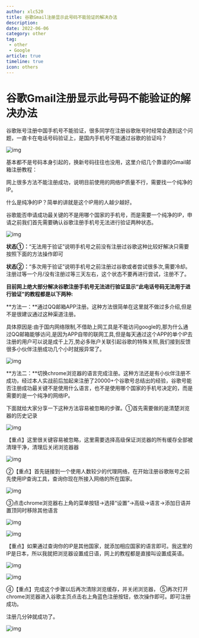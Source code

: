 ```yaml
---
author: xlc520
title: 谷歌Gmail注册显示此号码不能验证的解决办法
description: 
date: 2022-06-06
category: other
tag: 
 - other
 - Google
article: true
timeline: true
icon: others
---
```


# 谷歌Gmail注册显示此号码不能验证的解决办法

谷歌账号注册中国手机号不能验证，很多同学在注册谷歌账号时经常会遇到这个问题，一直卡在电话号码验证上，是国内手机号不能通过谷歌的验证吗？

![img](https://static.linch.eu.org/blogImage/1620-165365038994811.png)

基本都不是号码本身引起的，换新号码往往也没用，这里介绍几个靠谱的Gmail邮箱注册教程：

网上很多方法不能注册成功，说明目前使用的网络IP质量不行，需要找一个纯净的IP。

什么是纯净的IP？简单的讲就是这个IP用的人越少越好。

谷歌能否申请成功最关键的不是用哪个国家的手机号，而是需要一个纯净的IP，申请之前我们首先需要确认谷歌注册手机号无法进行验证两种状态。

![img](https://static.linch.eu.org/blogImage/1620-16536503899481.png)

**状态①：**“无法用于验证”说明手机号之前没有注册过谷歌这种比较好解决只需要按照下面的方法操作即可

**状态②：**“多次用于验证”说明手机号之前注册过谷歌或者尝试很多次,需要冷却。注册过等一个月/没有注册过等三天左右，这个状态不要再进行尝试，注册不了。 

**目前网上绝大部分解决谷歌注册手机号无法进行验证显示“此电话号码无法用于进行验证”的教程都是以下两种:**

**方法一：**通过QQ邮箱APP注册。这种方法很简单在这里就不做过多介绍,但是不是很建议通过这种渠道注册。

具体原因是:由于国内网络限制,不借助上网工具是不能访问google的,那为什么通过QQ邮箱能够访问,是因为APP自带的联网工具,但是每天通过这个APP的单个IP去注册的用户可以说是成千上万,势必多账户关联引起谷歌的特殊关照,我们接到反馈很多小伙伴注册成功几个小时就报异常了。

![img](https://static.linch.eu.org/blogImage/1620-16536503899482.jpeg)

**方法二：**切换chrome浏览器的语言完成注册。这种方法还是有小伙伴注册不成功，经过本人实战前后加起来注册了20000+个谷歌号总结出的经验，谷歌号能否注册成功最关键不是使用什么语言，也不是使用哪个国家的手机号决定的，而是需要的是一个纯净的网络IP。

下面就给大家分享一下这种方法容易被忽略的步骤。①首先需要做的是清楚浏览器的历史记录

![img](https://static.linch.eu.org/blogImage/1620-16536503899483.jpeg)

【重点】这里很关键容易被忽略，这里需要选择高级保证浏览器的所有缓存全部被清理干净，清理后关闭浏览器器

![img](https://static.linch.eu.org/blogImage/1620-16536503899494.jpeg)

②【重点】首先链接到一个使用人数较少的代理网络，在开始注册谷歌账号之前先使用IP查询工具，查询你现在所接入网络的所在国家。

![img](https://static.linch.eu.org/blogImage/1620-16536503899495.jpeg)

③点击chrome浏览器右上角的菜单按钮→选择“设置”→高级→语言→添加日语并置顶同时移除其他语言

![img](https://static.linch.eu.org/blogImage/1620-16536503899496.jpeg)

![img](https://static.linch.eu.org/blogImage/1620-16536503899497.jpeg)

【重点】如果通过查询你的IP是其他国家，就添加相应国家的语言即可。我这里的IP是日本，所以我就把浏览器设置成日语，网上的教程都是直接叫设置成英语。

![img](https://static.linch.eu.org/blogImage/1620-16536503899498.jpeg)

![img](https://static.linch.eu.org/blogImage/1620-16536503899499.jpeg)

④【重点】完成这个步骤以后再次清除浏览缓存，并关闭浏览器， ⑤再次打开chrome浏览器进入谷歌主页点击右上角蓝色注册按钮，依次操作即可。即可注册成功。

注册几分钟就成功了。

![img](https://static.linch.eu.org/blogImage/1620-165365038994910.jpeg)

